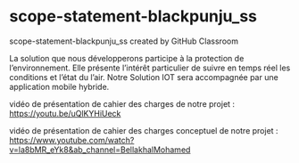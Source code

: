 # scope-statement-blackpunju_ss
scope-statement-blackpunju_ss created by GitHub Classroom

La solution que nous développerons participe à la protection de l’environnement. 
Elle présente l’intérêt particulier de suivre en temps réel les conditions et l’état du l’air. 
Notre Solution IOT sera accompagnée par une application mobile hybride.

vidéo de présentation de cahier des charges de notre projet :
https://youtu.be/uQlKYHiUeck

vidéo de présentation de cahier des charges conceptuel de notre projet : 
https://www.youtube.com/watch?v=la8bMR_eYk8&ab_channel=BellakhalMohamed
